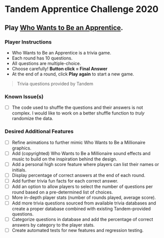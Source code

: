 # Tandem Apprentice Challenge 2020
## Play [Who Wants to Be an Apprentice](https://domferris.github.io/Tandem_Apprentice_Challenge_2020/).

### Player Instructions

- Who Wants to Be an Apprentice is a trivia game.
- Each round has 10 questions.
- All questions are multiple-choice.
- Choose carefully! **Button click = Final Answer**
- At the end of a round, click **Play again** to start a new game.

> Trivia questions provided by Tandem

### Known Issue(s)

- [ ] The code used to shuffle the questions and their answers is not complex. I would like to work on a better shuffle function to *truly* randomize the data.

### Desired Additional Features

- [ ] Refine animations to further mimic Who Wants to Be a Millionaire graphics.
- [ ] Add (copyrighted) Who Wants to Be a Millionaire sound effects and music to build on the inspiration behind the design.
- [ ] Add a personal high score feature where players can list their names or initials.
- [ ] Display percentage of correct answers at the end of each round.
- [ ] Add further trivia fun facts for each correct answer.
- [ ] Add an option to allow players to select the number of questions per round based on a pre-determined list of choices.
- [ ] More in-depth player stats (number of rounds played, average score).
- [ ] Add more trivia questions sourced from available trivia databases and create a proper database combined with existing Tandem-provided questions.
- [ ] Categorize questions in database and add the percentage of correct answers by category to the player stats.
- [ ] Create automated tests for new features and regression testing.